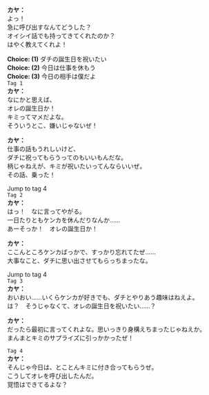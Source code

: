 # 

  
**カヤ：**  
よっ！  
急に呼び出すなんてどうした？  
オイシイ話でも持ってきてくれたのか？  
はやく教えてくれよ！  
  
**Choice: (1)**  ダチの誕生日を祝いたい  
**Choice: (2)**  今日は仕事を休もう  
**Choice: (3)**  今日の相手は僕だよ  
`Tag 1`  
**カヤ：**  
なにかと思えば、  
オレの誕生日か！  
キミってマメだよな。  
そういうとこ、嫌いじゃないぜ！  
  
**カヤ：**  
仕事の話もうれしいけど、  
ダチに祝ってもらうってのもいいもんだな。  
柄じゃねえが、キミが祝いたいってんならいいぜ。  
その話、乗った！  
  
Jump to tag 4  
`Tag 2`  
**カヤ：**  
はっ！　なに言ってやがる。  
一日たりともケンカを休んだりなんか……  
あーそっか！　オレの誕生日か！  
  
**カヤ：**  
ここんところケンカばっかで、すっかり忘れてたぜ……  
大事なこと、ダチに思い出させてもらっちまったな。  
  
Jump to tag 4  
`Tag 3`  
**カヤ：**  
おいおい……いくらケンカが好きでも、ダチとやりあう趣味はねえよ。  
は？　そうじゃなくて、オレの誕生日を祝いたい……？  
  
**カヤ：**  
だったら最初に言ってくれよな。思いっきり身構えちまったじゃねえか。  
まんまとキミのサプライズに引っかかったぜ！  
  
`Tag 4`  
**カヤ：**  
そんじゃ今日は、とことんキミに付き合ってもらうぜ。  
こうしてオレを呼び出したんだ。  
覚悟はできてるよな？  
